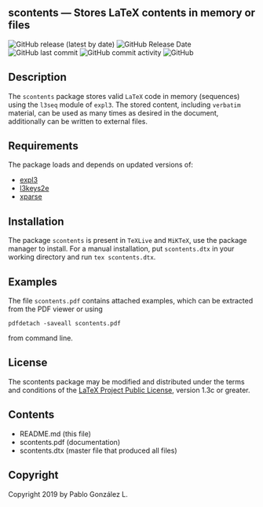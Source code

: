 ## scontents — Stores LaTeX contents in memory or files
![GitHub release (latest by date)](https://img.shields.io/github/v/release/pablgonz/scontents?label=version)
![GitHub Release Date](https://img.shields.io/github/release-date/pablgonz/scontents)
![GitHub last commit](https://img.shields.io/github/last-commit/pablgonz/scontents)
![GitHub commit activity](https://img.shields.io/github/commit-activity/w/pablgonz/scontents)
![GitHub](https://img.shields.io/github/license/pablgonz/scontents)

## Description
The `scontents` package stores valid `LaTeX` code in memory (sequences) using the
`l3seq` module of `expl3`. The stored content, including `verbatim` material, can be
used as many times as desired in the document, additionally can be written
to external files.

## Requirements
The package loads and depends on updated versions of:
- [expl3](https://ctan.org/pkg/expl3)
- [l3keys2e](https://ctan.org/pkg/l3keys2e)
- [xparse](https://ctan.org/pkg/xparse)

## Installation

The package `scontents` is present in `TeXLive` and `MiKTeX`, use the 
package manager to install. For a manual installation, put `scontents.dtx` 
in your working directory and run `tex scontents.dtx`.

## Examples

The file `scontents.pdf` contains attached examples, which can be extracted
from the PDF viewer or using 
```
pdfdetach -saveall scontents.pdf
``` 
from command line.

## License
The scontents package may be modified and distributed under the terms and
conditions of the [LaTeX Project Public License](https://www.latex-project.org/lppl/), version 1.3c or greater.

## Contents
- README.md (this file)
- scontents.pdf  (documentation)
- scontents.dtx  (master file that produced all files)

## Copyright

Copyright 2019 by Pablo González L.
